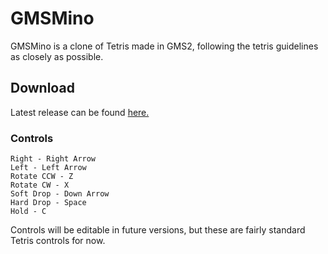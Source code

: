 # GMSMino
GMSMino is a clone of Tetris made in GMS2, following the tetris guidelines as closely as possible.

## Download
Latest release can be found [here.](https://github.com/LiteUnder/GMSMino/releases/latest)

### Controls
```
Right - Right Arrow
Left - Left Arrow
Rotate CCW - Z
Rotate CW - X
Soft Drop - Down Arrow
Hard Drop - Space
Hold - C
```

Controls will be editable in future versions, but these are fairly standard Tetris controls for now.
